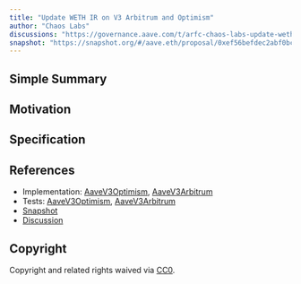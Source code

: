 ```yaml
---
title: "Update WETH IR on V3 Arbitrum and Optimism"
author: "Chaos Labs"
discussions: "https://governance.aave.com/t/arfc-chaos-labs-update-weth-ir-on-v3-arbitrum-and-optimism-02-16-2024/16644"
snapshot: "https://snapshot.org/#/aave.eth/proposal/0xef56befdec2abf0bc9611f033c2cec62447f148369a075829664f2de6bc0ae77"
---
```


## Simple Summary

## Motivation

## Specification

## References

- Implementation: [AaveV3Optimism](https://github.com/bgd-labs/aave-proposals-v3/blob/main/src/20240216_Multi_UpdateWETHIROnV3ArbitrumAndOptimism/AaveV3Optimism_UpdateWETHIROnV3ArbitrumAndOptimism_20240216.sol), [AaveV3Arbitrum](https://github.com/bgd-labs/aave-proposals-v3/blob/main/src/20240216_Multi_UpdateWETHIROnV3ArbitrumAndOptimism/AaveV3Arbitrum_UpdateWETHIROnV3ArbitrumAndOptimism_20240216.sol)
- Tests: [AaveV3Optimism](https://github.com/bgd-labs/aave-proposals-v3/blob/main/src/20240216_Multi_UpdateWETHIROnV3ArbitrumAndOptimism/AaveV3Optimism_UpdateWETHIROnV3ArbitrumAndOptimism_20240216.t.sol), [AaveV3Arbitrum](https://github.com/bgd-labs/aave-proposals-v3/blob/main/src/20240216_Multi_UpdateWETHIROnV3ArbitrumAndOptimism/AaveV3Arbitrum_UpdateWETHIROnV3ArbitrumAndOptimism_20240216.t.sol)
- [Snapshot](https://snapshot.org/#/aave.eth/proposal/0xef56befdec2abf0bc9611f033c2cec62447f148369a075829664f2de6bc0ae77)
- [Discussion](https://governance.aave.com/t/arfc-chaos-labs-update-weth-ir-on-v3-arbitrum-and-optimism-02-16-2024/16644)

## Copyright

Copyright and related rights waived via [CC0](https://creativecommons.org/publicdomain/zero/1.0/).
